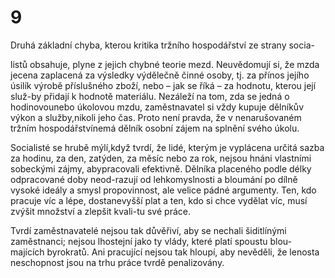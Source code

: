 # 9

Druhá základní chyba, kterou kritika tržního hospodářství ze strany socia-

listů obsahuje, plyne z jejich chybné teorie mezd. Neuvědomují si, že mzda jecena zaplacená za výsledky výdělečně činné osoby, tj. za přínos jejího úsilík výrobě příslušného zboží, nebo – jak se říká – za hodnotu, kterou její služ-by přidají k hodnotě materiálu. Nezáleží na tom, zda se jedná o hodinovounebo úkolovou mzdu, zaměstnavatel si vždy kupuje dělníkův výkon a služby,nikoli jeho čas. Proto není pravda, že v nenarušovaném tržním hospodářstvínemá dělník osobní zájem na splnění svého úkolu.

Socialisté se hrubě mýlí,když tvrdí, že lidé, kterým je vyplácena určitá sazba za hodinu, za den, zatýden, za měsíc nebo za rok, nejsou hnáni vlastními sobeckými zájmy, abypracovali efektivně. Dělníka placeného podle délky odpracované doby neod-razují od lehkomyslnosti a bloumání po dílně vysoké ideály a smysl propovinnost, ale velice pádné argumenty. Ten, kdo pracuje víc a lépe, dostanevyšší plat a ten, kdo si chce vydělat víc, musí zvýšit množství a zlepšit kvali-tu své práce.

Tvrdí zaměstnavatelé nejsou tak důvěřiví, aby se nechali šiditlínými zaměstnanci; nejsou lhostejní jako ty vlády, které platí spoustu blou-majících byrokratů. Ani pracující nejsou tak hloupí, aby nevěděli, že lenosta neschopnost jsou na trhu práce tvrdě penalizovány.


